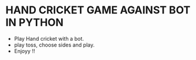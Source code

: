 # HAND CRICKET GAME AGAINST BOT IN PYTHON

- Play Hand cricket with a bot.
- play toss, choose sides and play.
- Enjoyy !!